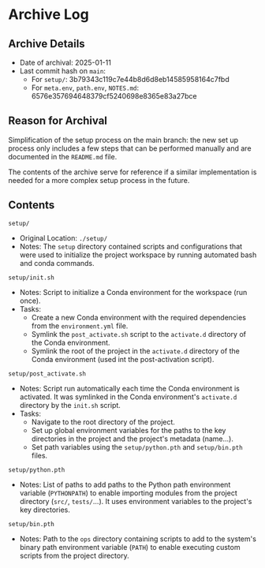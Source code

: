 # Archive Log

## Archive Details

- Date of archival: 2025-01-11
- Last commit hash on `main`: 
  - For `setup/`: 3b79343c119c7e44b8d6d8eb14585958164c7fbd
  - For `meta.env`, `path.env`, `NOTES.md`: 6576e357694648379cf5240698e8365e83a27bce

## Reason for Archival

Simplification of the setup process on the main branch: the new set up process only includes a few
steps that can be performed manually and are documented in the `README.md` file. 

The contents of the archive serve for reference if a similar implementation is needed for a more
complex setup process in the future.

## Contents

`setup/`
- Original Location: `./setup/`
- Notes: The `setup` directory contained scripts and configurations that were used to initialize the
  project workspace by running automated bash and conda commands. 

`setup/init.sh`
- Notes: Script to initialize a Conda environment for the workspace (run once).
- Tasks:
  - Create a new Conda environment with the required dependencies from the `environment.yml` file.
  - Symlink the `post_activate.sh` script to the `activate.d` directory of the Conda environment.
  - Symlink the root of the project in the `activate.d` directory of the Conda environment (used int
    the post-activation script).

`setup/post_activate.sh`
- Notes: Script run automatically each time the Conda environment is activated. It was
  symlinked in the Conda environment's `activate.d` directory by the `init.sh` script. 
- Tasks:
  - Navigate to the root directory of the project.
  - Set up global environment variables for the paths to the key directories in the project and the
    project's metadata (name...).
  - Set path variables using the `setup/python.pth` and `setup/bin.pth` files.

`setup/python.pth`
- Notes: List of paths to add paths to the Python path environment variable (`PYTHONPATH`) to enable
  importing modules from the project directory (`src/`, `tests/`...). It uses environment variables
  to the project's key directories.

`setup/bin.pth`
- Notes: Path to the `ops` directory containing scripts to add to the system's binary path
  environment variable (`PATH`) to enable executing custom scripts from the project directory.
